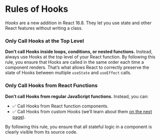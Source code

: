 # Rules of Hooks
_Hooks_ are a new addition in React 16.8. They let you use state and other React features without writing a class.

### Only Call Hooks at the Top Level

**Don’t call Hooks inside loops, conditions, or nested functions.**  Instead, always use Hooks at the top level of your React function. By following this rule, you ensure that Hooks are called in the same order each time a component renders. That’s what allows React to correctly preserve the state of Hooks between multiple  `useState`  and  `useEffect`  calls.

### Only Call Hooks from React Functions

**Don’t call Hooks from regular JavaScript functions.**  Instead, you can:

-   ✅ Call Hooks from React function components.
-   ✅ Call Hooks from custom Hooks (we’ll learn about them  [on the next page](https://reactjs.org/docs/hooks-custom.html)).

By following this rule, you ensure that all stateful logic in a component is clearly visible from its source code.
